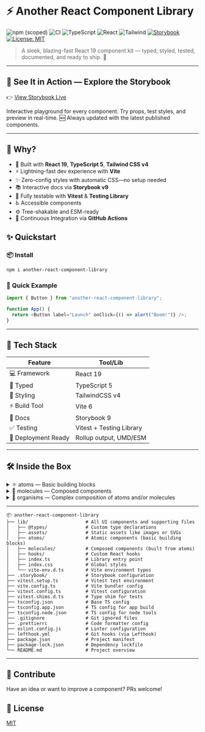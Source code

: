 # ⚡️ Another React Component Library

![npm (scoped)](https://img.shields.io/npm/v/another-react-component-library)
![CI](https://github.com/casvil/another-react-component-library/actions/workflows/ci.yml/badge.svg)
![TypeScript](https://img.shields.io/badge/TypeScript-5-blue?logo=typescript&logoColor=white)
![React](https://img.shields.io/badge/React-19-blue?logo=react)
![Tailwind](https://img.shields.io/badge/TailwindCSS-4.0-38bdf8?logo=tailwindcss)
[![Storybook](https://img.shields.io/badge/Storybook-Online-blueviolet?logo=storybook)](https://casvil.github.io/another-react-component-library/)
[![License: MIT](https://img.shields.io/badge/License-MIT-yellow.svg)](./LICENSE)

> A sleek, blazing-fast React 19 component kit — typed, styled, tested, documented, and ready to ship. 🚀

---

## 📖 See It in Action — Explore the Storybook

👉 [View Storybook Live](https://casvil.github.io/another-react-component-library/)

Interactive playground for every component. Try props, test styles, and preview in real-time.
🆕 Always updated with the latest published components.

---

## 🧠 Why?

- 🧠 Built with **React 19**, **TypeScript 5**, **Tailwind CSS v4**
- ⚡️ Lightning-fast dev experience with **Vite**
- ✨ Zero-config styles with automatic CSS—no setup needed
- 📚 Interactive docs via **Storybook v9**
- 🧪 Fully testable with **Vitest** & **Testing Library**
- ♿️ Accessible components
- ⚙️ Tree-shakable and ESM-ready
- 🔄 Continuous Integration via **GitHub Actions**

## ✨ Quickstart

### 📦 Install

```bash
npm i another-react-component-library
```

### 🚀 Quick Example

```typescript
import { Button } from "another-react-component-library";

function App() {
  return <Button label="Launch" onClick={() => alert("Boom!")} />;
}
```

---

## 🧰 Tech Stack

| Feature             | Tool/Lib                 |
| ------------------- | ------------------------ |
| 💻 Framework        | React 19                 |
| 🧠 Typed            | TypeScript 5             |
| 🎨 Styling          | TailwindCSS v4           |
| ⚡️ Build Tool      | Vite 6                   |
| 📖 Docs             | Storybook 9              |
| ✅ Testing          | Vitest + Testing Library |
| 🚀 Deployment Ready | Rollup output, UMD/ESM   |

---

## 🛠️ Inside the Box

<details>
<summary>⚛️ atoms — Basic building blocks</summary>

```plaintext
├── atoms/
│   ├── Alert/               # Alert/notification component
│   ├── Avatar/              # User profile image
│   ├── Badge/               # Status indicator
│   ├── Button/              # Interactive button
│   ├── Card/                # Content container with variants
│   ├── Checkbox/            # Checkbox input
│   ├── Divider/             # Visual separator
│   ├── ErrorMessage/        # Error display
│   ├── HelperText/          # Form helper text
│   ├── Icon/                # Icon component
│   ├── IconButton/          # Button with icon
│   ├── Image/               # Accessible image
│   ├── Input/               # Basic input
│   ├── Label/               # Form label
│   ├── Layout/              # Foundational layout primitives
│   │   ├── Box/             # Generic wrapper div with spacing & styling
│   │   ├── Stack/           # Vertical/horizontal flex stack with consistent gap
│   │   ├── Flex/            # Low-level flexbox wrapper (direction, gap, wrap)
│   │   ├── Grid/            # CSS grid wrapper with cols/rows/gap
│   │   ├── Container/       # Responsive max-width wrapper for page sections
│   │   └── Spacer/          # Empty space / flex grow helper
│   ├── Link/                # Navigation link
│   ├── ProgressBar/         # Progress indicator
│   ├── Radio/               # Radio input
│   ├── Spinner/             # Loading spinner
│   ├── Switch/              # Toggle switch
│   ├── Text/                # Typography component
│   ├── TextArea/            # Multi-line input
│   ├── TimeDisplay/         # Time formatter
│   └── Tooltip/             # Tooltip element
```

</details>

<details> 
<summary>🧬 molecules — Composed components</summary>

```plaintext
├── molecules/
│   ├── BadgeAvatar/          # Avatar with badge overlay
│   ├── CheckboxGroup/        # Group of checkboxes
│   ├── Clock/                # Live-updating time
│   ├── CreditCardForm/       # Credit card input form with validation
│   ├── CreditCardPreview/    # Editable credit card preview
│   ├── DropZone/             # File upload with drag & drop functionality
│   ├── Form/                 # Advanced form component with validation
│   ├── FormField/            # Complete form field with label and validation
│   ├── InputField/           # Input with label and validation
│   ├── RadioGroup/           # Group of radio buttons
│   ├── Search/               # Search input with functionality
│   ├── Select/               # Dropdown select
└───└── UserPreview/          # User information display
```

</details>
<details> 
<summary>🌱 organisms — Complex composition of atoms and/or molecules</summary>

```plaintext
├── organisms/
└───└── Table/                # Data table with sorting, striping, and responsive design
```

</details>

---

```
📦 another-react-component-library
├── lib/                     # All UI components and supporting files
│   ├── @types/              # Custom type declarations
│   ├── assets/              # Static assets like images or SVGs
│   ├── atoms/               # Atomic components (basic building blocks)
│   ├── molecules/           # Composed components (built from atoms)
│   ├── hooks/               # Custom React hooks
│   ├── index.ts             # Library entry point
│   ├── index.css            # Global styles
│   └── vite-env.d.ts        # Vite environment types
├── .storybook/              # Storybook configuration
├── vitest.setup.ts          # Vitest test environment
├── vite.config.ts           # Vite bundler config
├── vitest.config.ts         # Vitest configuration
├── vitest.shims.d.ts        # Type shim for tests
├── tsconfig.json            # Base TS config
├── tsconfig.app.json        # TS config for app build
├── tsconfig.node.json       # TS config for node tools
├── .gitignore               # Git ignored files
├── .prettierrc              # Code formatter config
├── eslint.config.js         # Linter configuration
├── lefthook.yml             # Git hooks (via Lefthook)
├── package.json             # Project manifest
├── package-lock.json        # Dependency lockfile
└── README.md                # Project overview
```

---

## 🤘 Contribute

Have an idea or want to improve a component? PRs welcome!

## 🪪 License

[MIT](./LICENSE)
